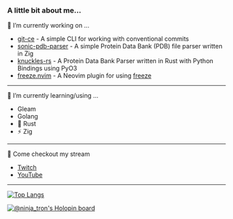 ### A little bit about me...
🔭 I’m currently working on ...
* [git-ce](https://github.com/ethanholz/git-ce) - A simple CLI for working with conventional commits
* [sonic-pdb-parser](https://github.com/ethanholz/sonic-pdb-parser) - A simple Protein Data Bank (PDB) file parser written in Zig
* [knuckles-rs](https://github.com/ethanholz/knuckles-rs) - A Protein Data Bank Parser written in Rust with Python Bindings using PyO3
* [freeze.nvim](https://github.com/ethanholz/freeze.nvim) - A Neovim plugin for using [freeze](https://github.com/charmbracelet/freeze)
---
🌱 I’m currently learning/using ...
* Gleam
* Golang
* 🦀 Rust
* ⚡ Zig
---
🎥 Come checkout my stream
* [Twitch](https://twitch.tv/ninja_tron)
* [YouTube](https://youtube.com/@ninja_tron)
---
[![Top Langs](https://github-readme-stats.vercel.app/api/top-langs/?username=ethanholz&exclude_repo=config_files)](https://github.com/anuraghazra/github-readme-stats)

[![@ninja_tron's Holopin board](https://holopin.me/ninja_tron)](https://holopin.io/@ninja_tron)
<!--
**ethanholz/ethanholz** is a ✨ _special_ ✨ repository because its `README.md` (this file) appears on your GitHub profile.

Here are some ideas to get you started:

- 🔭 I’m currently working on ...
- 🌱 I’m currently learning ...
- 👯 I’m looking to collaborate on ...
- 🤔 I’m looking for help with ...
- 💬 Ask me about ...
- 📫 How to reach me: ...
- 😄 Pronouns: ...
- ⚡ Fun fact: ...
-->
